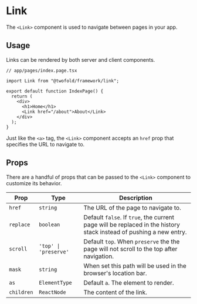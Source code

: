 # Link

The `<Link>` component is used to navigate between pages in your app.

## Usage

Links can be rendered by both server and client components.

```tsx
// app/pages/index.page.tsx

import Link from "@twofold/framework/link";

export default function IndexPage() {
  return (
    <div>
      <h1>Home</h1>
      <Link href="/about">About</Link>
    </div>
  );
}
```

Just like the `<a>` tag, the `<Link>` component accepts an `href` prop that specifies the URL to navigate to.

## Props

There are a handful of props that can be passed to the `<Link>` component to customize its behavior.

| Prop       | Type                  | Description                                                                                                        |
| ---------- | --------------------- | ------------------------------------------------------------------------------------------------------------------ |
| `href`     | `string`              | The URL of the page to navigate to.                                                                                |
| `replace`  | `boolean`             | Default `false`. If `true`, the current page will be replaced in the history stack instead of pushing a new entry. |
| `scroll`   | `'top' \| 'preserve'` | Default `top`. When `preserve` the the page will not scroll to the top after navigation.                           |
| `mask`     | `string`              | When set this path will be used in the browser's location bar.                                                     |
| `as`       | `ElementType`         | Default `a`. The element to render.                                                                                |
| `children` | `ReactNode`           | The content of the link.                                                                                           |
